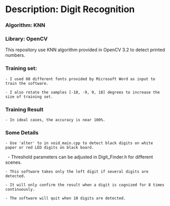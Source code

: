 # Description: Digit Recognition
### Algorithm: KNN
### Library: OpenCV

This repository use KNN algorithm provided in OpenCV 3.2 to detect printed numbers.

### Training set:
    - I used 60 different fonts provided by Microsoft Word as input to train the software.
    
    - I also rotate the samples [-18, -9, 9, 18] degrees to increase the size of training set.

### Training Result
    - In ideal cases, the accuracy is near 100%.

### Some Details

    - Use 'alter' to in void_main.cpp to detect black digits on white paper or red LED digits on black board.
    
    - Threshold parameters can be adjusted in Digit_Finder.h for different scenes.
    
    - This software takes only the left digit if several digits are detected.
    
    - It will only confirm the result when a digit is cognized for 8 times continuously.
    
    - The software will quit when 10 digits are detected.
